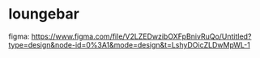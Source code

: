 # loungebar
figma: https://www.figma.com/file/V2LZEDwzibOXFpBnivRuQo/Untitled?type=design&node-id=0%3A1&mode=design&t=LshyDOicZLDwMpWL-1